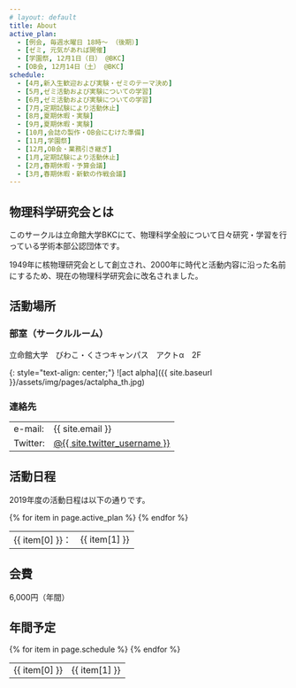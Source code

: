 ```yaml
---
# layout: default
title: About
active_plan:
  - [例会, 毎週水曜日 18時〜 （後期）]
  - [ゼミ, 元気があれば開催]
  - [学園祭, 12月1日（日） @BKC]
  - [OB会, 12月14日（土） @BKC]
schedule:
  - [4月,新入生歓迎および実験・ゼミのテーマ決め]
  - [5月,ゼミ活動および実験についての学習]
  - [6月,ゼミ活動および実験についての学習]
  - [7月,定期試験により活動休止]
  - [8月,夏期休暇・実験]
  - [9月,夏期休暇・実験]
  - [10月,会誌の製作・OB会にむけた準備]
  - [11月,学園祭]
  - [12月,OB会・業務引き継ぎ]
  - [1月,定期試験により活動休止]
  - [2月,春期休暇・予算会議]
  - [3月,春期休暇・新歓の作戦会議]
---
```


## 物理科学研究会とは

このサークルは立命館大学BKCにて、物理科学全般について日々研究・学習を行っている学術本部公認団体です。

1949年に核物理研究会として創立され、2000年に時代と活動内容に沿った名前にするため、現在の物理科学研究会に改名されました。

## 活動場所

### 部室（サークルルーム）

立命館大学　びわこ・くさつキャンパス　アクトα　2F

{: style="text-align: center;"}
![act alpha]({{ site.baseurl }}/assets/img/pages/actalpha_th.jpg)

### 連絡先

<div class="table-space">
  <table>
    <tr>
      <td class="right">e-mail:</td>
      <td>{{ site.email }}</td>
    </tr>
    <tr>
      <td class="right">Twitter:</td>
      <td><a href="https://twitter.com/{{ site.twitter_username }}" target="_blank">@{{ site.twitter_username }}</a></td>
    </tr>
  </table>
</div>

## 活動日程

2019年度の活動日程は以下の通りです。

<!-- - 例会（秋期）：毎週水曜日 18時〜
- ゼミ：元気があれば開催
- 学園祭（BKC）：12月1日（日） -->

<div class="table-space">
  <table>
  {% for item in page.active_plan %}
    <tr>
      <td class="right active">{{ item[0] }}：</td>
      <td>{{ item[1] }}</td>
    </tr>
  {% endfor %}
  </table>
</div>

## 会費

6,000円（年間）

## 年間予定

<div class="table-space">
  <table>
  {% for item in page.schedule %}
    <tr>
      <td class="right month">{{ item[0] }}</td>
      <td>{{ item[1] }}</td>
    </tr>
  {% endfor %}
  </table>
</div>